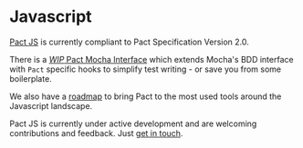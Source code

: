 # Javascript
[Pact JS](https://github.com/pact-foundation/pact-js) is currently compliant to Pact Specification Version 2.0.

There is a [*WIP* Pact Mocha Interface](https://github.com/pact-foundation/pact-js-mocha) which extends Mocha's BDD interface with `Pact` specific hooks to simplify test writing - or save you from some boilerplate.

We also have a [roadmap](https://github.com/pact-foundation/pact-js/blob/master/ROADMAP.md) to bring Pact to the most used tools around the Javascript landscape.

Pact JS is currently under active development and are welcoming contributions and feedback. Just [get in touch](http://docs.pact.io/contributing/).